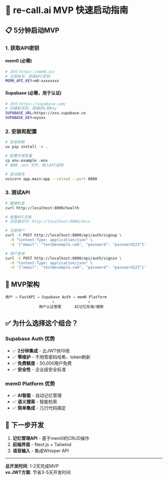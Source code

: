 # 🚀 re-call.ai MVP 快速启动指南

## 📋 5分钟启动MVP

### 1. 获取API密钥

#### mem0 (必需)
```bash
# 访问 https://mem0.ai/
# 注册账号，获取API密钥
MEM0_API_KEY=m0-xxxxxxxx
```

#### Supabase (必需，用于认证)
```bash
# 访问 https://supabase.com/
# 创建新项目，获取URL和Key
SUPABASE_URL=https://xxx.supabase.co
SUPABASE_KEY=eyxxx
```

### 2. 安装和配置

```bash
# 安装依赖
uv pip install -e .

# 配置环境变量
cp env.example .env
# 编辑 .env 文件，填入API密钥

# 启动服务
uvicorn app.main:app --reload --port 8080
```

### 3. 测试API

```bash
# 健康检查
curl http://localhost:8000/health

# 查看API文档
# 浏览器访问：http://localhost:8000/docs

# 注册用户
curl -X POST http://localhost:8000/api/auth/signup \
  -H "Content-Type: application/json" \
  -d '{"email": "test@example.com", "password": "password123"}'

# 用户登录
curl -X POST http://localhost:8000/api/auth/signin \
  -H "Content-Type: application/json" \
  -d '{"email": "test@example.com", "password": "password123"}'
```

## 🎯 MVP架构

```
用户 → FastAPI → Supabase Auth → mem0 Platform
                     ↓               ↓
               用户认证管理      AI记忆存储/搜索
```

## ✅ 为什么选择这个组合？

### Supabase Auth 优势
- ✅ **2分钟集成** - 比JWT快10倍
- ✅ **零维护** - 不用管密码哈希、token刷新
- ✅ **免费额度** - 50,000用户免费
- ✅ **安全性** - 企业级安全标准

### mem0 Platform 优势  
- ✅ **AI智能** - 自动记忆管理
- ✅ **语义搜索** - 智能检索
- ✅ **简单集成** - 几行代码搞定

## 🔄 下一步开发

1. **记忆管理API** - 基于mem0的CRUD操作
2. **前端界面** - Next.js + Tailwind
3. **语音输入** - 集成Whisper API

---

**总开发时间**: 1-2天完成MVP  
**vs JWT方案**: 节省3-5天开发时间 